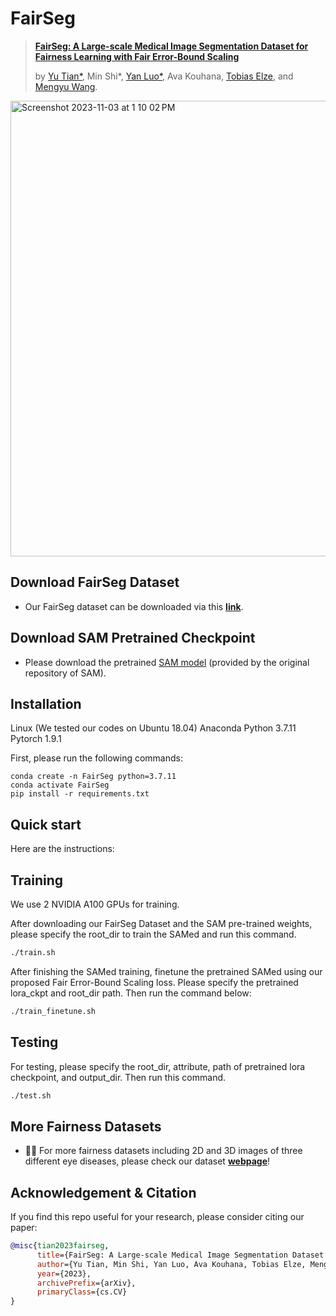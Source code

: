 # FairSeg
> [**FairSeg: A Large-scale Medical Image Segmentation Dataset for Fairness Learning with Fair Error-Bound Scaling**](https://arxiv.org/pdf/2311.02189.pdf)
>
> by [Yu Tian*](https://yutianyt.com/), Min Shi*, [Yan Luo*](https://luoyan407.github.io/), Ava Kouhana, [Tobias Elze](http://www.tobias-elze.de/), and [Mengyu Wang](https://ophai.hms.harvard.edu/team/dr-wang/).
>
<img width="729" alt="Screenshot 2023-11-03 at 1 10 02 PM" src="https://github.com/Harvard-Ophthalmology-AI-Lab/FairSeg/assets/19222962/d3948ed8-1321-482f-8866-165d5a9ab2e4">



## Download FairSeg Dataset
* Our FairSeg dataset can be downloaded via this [**link**](https://drive.google.com/drive/folders/1tyhEhYHR88gFkVzLkJI4gE1BoOHoHdWZ?usp=sharing).


## Download SAM Pretrained Checkpoint
* Please download the pretrained [SAM model](https://drive.google.com/file/d/1_oCdoEEu3mNhRfFxeWyRerOKt8OEUvcg/view?usp=share_link) (provided by the original repository of SAM).
  
## Installation
Linux (We tested our codes on Ubuntu 18.04)
Anaconda
Python 3.7.11
Pytorch 1.9.1

First, please run the following commands:
```
conda create -n FairSeg python=3.7.11
conda activate FairSeg
pip install -r requirements.txt
```


## Quick start

Here are the instructions: 

## Training
We use 2 NVIDIA A100 GPUs for training.

After downloading our FairSeg Dataset and the SAM pre-trained weights, please specify the root_dir to train the SAMed and run this command.
```bash
./train.sh
```
After finishing the SAMed training, finetune the pretrained SAMed using our proposed Fair Error-Bound Scaling loss. Please specify the pretrained lora_ckpt and root_dir path. Then run the command below: 
```bash
./train_finetune.sh
```


## Testing

For testing, please specify the root_dir, attribute, path of pretrained lora checkpoint, and output_dir. Then run this command.
```bash
./test.sh
```


## More Fairness Datasets

* :beers::beers: For more fairness datasets including 2D and 3D images of three different eye diseases, please check our dataset [**webpage**](https://ophai.hms.harvard.edu/datasets/)!

## Acknowledgement & Citation


If you find this repo useful for your research, please consider citing our paper:

```bibtex
@misc{tian2023fairseg,
      title={FairSeg: A Large-scale Medical Image Segmentation Dataset for Fairness Learning with Fair Error-Bound Scaling}, 
      author={Yu Tian, Min Shi, Yan Luo, Ava Kouhana, Tobias Elze, Mengyu Wang}
      year={2023},
      archivePrefix={arXiv},
      primaryClass={cs.CV}
}
